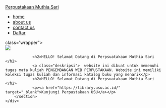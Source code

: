 <!DOCTYPE html>
<html lang="en"
<head>
    <meta charset="UTF-8">
    <meta name="viewport" content="width=device-width, initial-sacale=1.0">
    <title>Perpustakaan Muthia Sari</title>
    <link rel="stylesheet" href="style.css"
</head>
<body>
    <nav>
        <div class="wraper">
            <div class="logo"><a href=''>Perpustakaan Muthia Sari</a></div>
            <div class="menu">
                <ul>
                    <li><a href="home">home</a></li>
                    <li><a href="about us">about us</a></li>
                    <li><a href="#contact us">contact us</a></li>
                    <li><a href=""class="tbl-biru">Daftar</a></li>
                </ul>
            </div>
        </div>
    </nav>
    <div> class='wrapper">
        <section id="home">
            <img src="https://www.freepik.com/free-vector/people-library-flat-vector-illustration_9176169.htm#fromView=search&page=1&position=13&uuid=e163468b-33db-424b-a232-c1790643f0ac&query=perpustakaan"/>
            <div class="kolom">
               
                <h2>HELLO! Selamat Datang di Perpsuatakaan Muthia Sari </h2>
                <p class="deskripsi">  website ini dibuat untuk memenuhi tugas mata kuliah PENGEMBANGAN WEB PERPUSTAKAAN. Website ini memiliki koleksi tugas kuliah dan informasi katalog buku yang menarik</p> 
                <h2>HELLO! Selamat Datang di Perpsuatakaan Muthia Sari </h2>
                <p><a href="https://library.usu.ac.id/" target="_blank">Kunjungi Perpustakaan USU</a></p>
        </section>
    </div>

</body>
<html>
